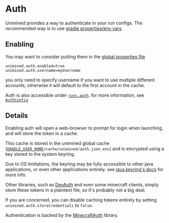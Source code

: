 # Auth

Unimined provides a way to authenticate in your run configs.
The recommended way is to use [gradle properties/env vars](https://docs.gradle.org/current/userguide/build_environment.html#sec:gradle_configuration_properties).

## Enabling

You may want to consider putting them in the [global properties file](https://docs.gradle.org/current/userguide/directory_layout.html#dir:gradle_user_home)

```properties
unimined.auth.enabled=true
unimined.auth.username=myUsername
```

you only need to specify username if you want to use multiple different accounts, otherwise it will default to the first
account in the cache.

Auth is also accessible under [`runs.auth`](Run-Config.md).
for more information, see [`AuthConfig`](https://unimined.wagyourtail.xyz/unimined/%version%/api-docs/unimined/xyz.wagyourtail.unimined.api.runs.auth/-auth-config/index.html)

## Details

Enabling auth will open a web-browser to prompt for login when launching, and will store the token in a cache.

This cache is stored in the unimined global cache ([`GRADLE_USER_HOME`](https://docs.gradle.org/current/userguide/directory_layout.html#dir:gradle_user_home)`/cache/unimined/auth.json.enc`)
and is encrypted using a key stored to the system keyring.

Due to OS limitations, the keyring may be fully accessible to other java applications,
or even other applications entirely. see [java keyring's docs](https://github.com/javakeyring/java-keyring?tab=readme-ov-file#security-concerns)
for more info.

Other libraries, such as [DevAuth](https://github.com/DJtheRedstoner/DevAuth) and even some minecraft clients, simply store these tokens
in a plaintext file, so it's probably not a big deal.

If you are concerned, you can disable caching tokens entirely by setting `unimined.auth.storeCredentials` to `false`.

Authentication is backed by the [MinecraftAuth](https://github.com/RaphiMC/MinecraftAuth) library.

